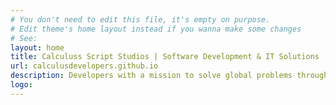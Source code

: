 ```yaml
---
# You don't need to edit this file, it's empty on purpose.
# Edit theme's home layout instead if you wanna make some changes
# See: 
layout: home
title: Calculuss Script Studios | Software Development & IT Solutions
url: calculusdevelopers.github.io
description: Developers with a mission to solve global problems through software and IT assistance to make our digital world the best it can be.
logo:
---
```

